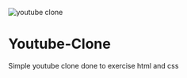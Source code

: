 ![youtube clone](https://github.com/ledu89/Youtube-Clone/assets/102481716/3a9b836d-6e0b-4e87-92ca-17fdefff9d95)

# Youtube-Clone
Simple youtube clone done to exercise html and css
